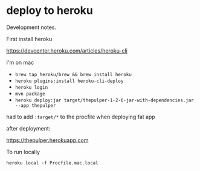 # deploy to heroku

Development notes.

First install heroku

https://devcenter.heroku.com/articles/heroku-cli

I'm on mac

- `brew tap heroku/brew && brew install heroku`
- `heroku plugins:install heroku-cli-deploy`
- `heroku login`
- `mvn package`
- `heroku deploy:jar target/thepulper-1-2-6-jar-with-dependencies.jar --app thepulper`

had to add `:target/*` to the procfile when deploying fat app

after deployment:

https://thepulper.herokuapp.com


To run locally

`heroku local -f Procfile.mac.local`